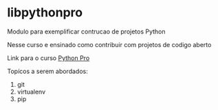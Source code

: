 # libpythonpro
Modulo para exemplificar contrucao de projetos Python

Nesse curso e ensinado como contribuir com projetos de codigo aberto

Link para o curso [Python Pro](https://www.python.pro.br)

Topícos a serem abordados:

1. git
2. virtualenv
3. pip